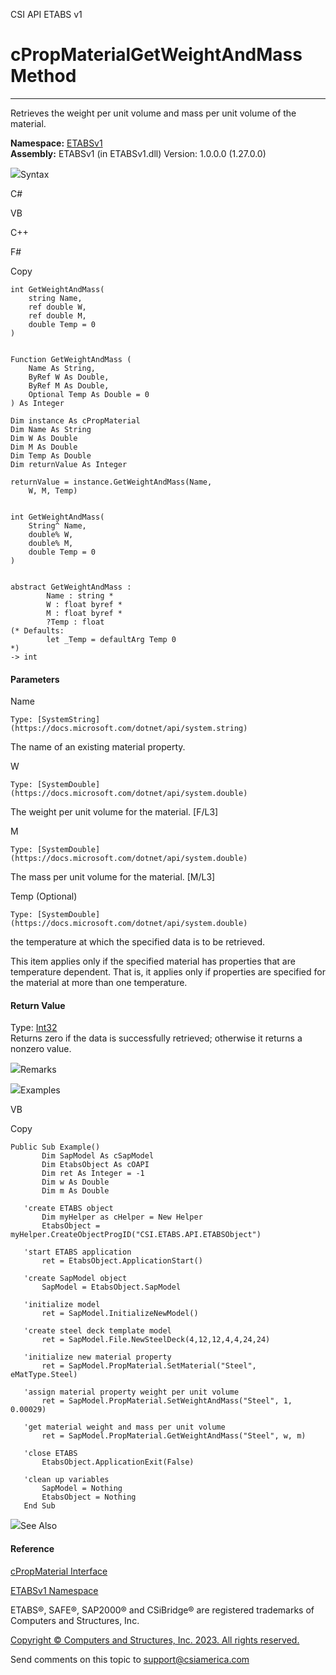 ﻿

CSI API ETABS v1

# cPropMaterialGetWeightAndMass Method  
  
---  
  
Retrieves the weight per unit volume and mass per unit volume of the material.

**Namespace:** [ETABSv1](2780f1b8-2033-5289-2298-1cdb2a7508d9.htm)  
**Assembly:** ETABSv1 (in ETABSv1.dll) Version: 1.0.0.0 (1.27.0.0)

![](../icons/SectionExpanded.png)Syntax

C#

VB

C++

F#

Copy

    
    
    int GetWeightAndMass(
    	string Name,
    	ref double W,
    	ref double M,
    	double Temp = 0
    )
    
    
    Function GetWeightAndMass ( 
    	Name As String,
    	ByRef W As Double,
    	ByRef M As Double,
    	Optional Temp As Double = 0
    ) As Integer
    
    Dim instance As cPropMaterial
    Dim Name As String
    Dim W As Double
    Dim M As Double
    Dim Temp As Double
    Dim returnValue As Integer
    
    returnValue = instance.GetWeightAndMass(Name, 
    	W, M, Temp)
    
    
    int GetWeightAndMass(
    	String^ Name, 
    	double% W, 
    	double% M, 
    	double Temp = 0
    )
    
    
    abstract GetWeightAndMass : 
            Name : string * 
            W : float byref * 
            M : float byref * 
            ?Temp : float 
    (* Defaults:
            let _Temp = defaultArg Temp 0
    *)
    -> int 
    

#### Parameters

Name

    Type: [SystemString](https://docs.microsoft.com/dotnet/api/system.string)  
The name of an existing material property.

W

    Type: [SystemDouble](https://docs.microsoft.com/dotnet/api/system.double)  
The weight per unit volume for the material. [F/L3]

M

    Type: [SystemDouble](https://docs.microsoft.com/dotnet/api/system.double)  
The mass per unit volume for the material. [M/L3]

Temp (Optional)

    Type: [SystemDouble](https://docs.microsoft.com/dotnet/api/system.double)  
the temperature at which the specified data is to be retrieved.

This item applies only if the specified material has properties that are
temperature dependent. That is, it applies only if properties are specified
for the material at more than one temperature.

#### Return Value

Type: [Int32](https://docs.microsoft.com/dotnet/api/system.int32)  
Returns zero if the data is successfully retrieved; otherwise it returns a
nonzero value.

![](../icons/SectionExpanded.png)Remarks

![](../icons/SectionExpanded.png)Examples

VB

Copy

    
    
    Public Sub Example()
           Dim SapModel As cSapModel
           Dim EtabsObject As cOAPI
           Dim ret As Integer = -1
           Dim w As Double
           Dim m As Double
    
       'create ETABS object
           Dim myHelper as cHelper = New Helper
           EtabsObject = myHelper.CreateObjectProgID("CSI.ETABS.API.ETABSObject")
    
       'start ETABS application
           ret = EtabsObject.ApplicationStart()
    
       'create SapModel object
           SapModel = EtabsObject.SapModel
    
       'initialize model
           ret = SapModel.InitializeNewModel()
    
       'create steel deck template model
           ret = SapModel.File.NewSteelDeck(4,12,12,4,4,24,24)
    
       'initialize new material property
           ret = SapModel.PropMaterial.SetMaterial("Steel", eMatType.Steel)
    
       'assign material property weight per unit volume
           ret = SapModel.PropMaterial.SetWeightAndMass("Steel", 1, 0.00029)
    
       'get material weight and mass per unit volume
           ret = SapModel.PropMaterial.GetWeightAndMass("Steel", w, m)
    
       'close ETABS
           EtabsObject.ApplicationExit(False)
    
       'clean up variables
           SapModel = Nothing
           EtabsObject = Nothing
       End Sub

![](../icons/SectionExpanded.png)See Also

#### Reference

[cPropMaterial Interface](9c207615-6f75-9e34-741c-041d0b2ac537.htm)

[ETABSv1 Namespace](2780f1b8-2033-5289-2298-1cdb2a7508d9.htm)

ETABS®, SAFE®, SAP2000® and CSiBridge® are registered trademarks of Computers
and Structures, Inc.  

[Copyright © Computers and Structures, Inc. 2023. All rights
reserved.](http://www.csiamerica.com)

Send comments on this topic to
[support@csiamerica.com](mailto:support%40csiamerica.com?Subject=CSI%20API%20ETABS%20v1)

